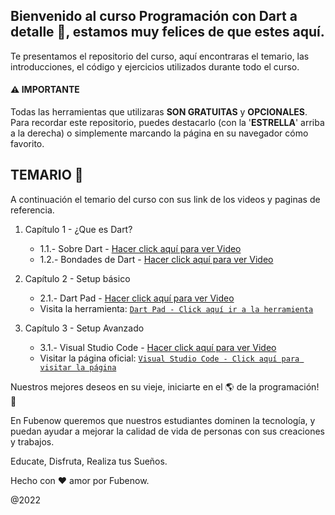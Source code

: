 ## Bienvenido al curso Programación con Dart a detalle 💪, estamos muy felices de que estes aquí.

Te presentamos el repositorio del curso, aquí encontraras el temario, las introducciones, el código y
 ejercicios utilizados durante todo el curso.

#### ⚠️ IMPORTANTE
Todas las herramientas que utilizaras **SON GRATUITAS** y **OPCIONALES**.
Para recordar este repositorio, puedes destacarlo (con la '**ESTRELLA**' arriba a la derecha) o simplemente marcando la página en su navegador cómo favorito.

## TEMARIO 📙

A continuación el temario del curso con sus link de los videos y paginas de referencia.

1. Capítulo 1 - ¿Que es Dart?
    - 1.1.- Sobre Dart - [Hacer click aquí para ver Video](https://fubenow.com)
    - 1.2.- Bondades de Dart - [Hacer click aquí para ver Video](https://fubenow.com)

2. Capítulo 2 - Setup básico 
    - 2.1.- Dart Pad - [Hacer click aquí para ver Video](https://fubenow.com)
    - Visita la herramienta: [`Dart Pad - Click aquí ir a la herramienta`](https://dartpad.dev/)

3. Capítulo 3 - Setup Avanzado
    - 3.1.- Visual Studio Code - [Hacer click aquí para ver Video](https://fubenow.com)
    - Visitar la página oficial: [`Visual Studio Code - Click aquí para visitar la página`](https://code.visualstudio.com/)


Nuestros mejores deseos en su vieje, iniciarte en el 🌎 de la programación! 🎉

En Fubenow queremos que nuestros estudiantes dominen la tecnología, y puedan ayudar a mejorar la calidad de vida de personas con sus creaciones y trabajos.

Educate, Disfruta, Realiza tus Sueños.

Hecho con ❤️ amor por Fubenow.

@2022
